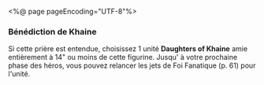 <%@ page pageEncoding="UTF-8"%>
<div>
	<h3>Bénédiction de Khaine</h3>
	<p>Si cette prière est entendue, choisissez 1 unité <strong>Daughters of Khaine</strong> amie entièrement à 14" ou moins de cette figurine. Jusqu' à votre prochaine phase des héros, vous pouvez relancer les jets de Foi Fanatique (p. 61) pour l'unité. </p>
</div>